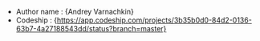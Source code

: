 

* Author name : {Andrey Varnachkin}
* Codeship : {https://app.codeship.com/projects/3b35b0d0-84d2-0136-63b7-4a27188543dd/status?branch=master}




